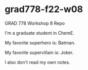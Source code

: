 # grad778-f22-w08
GRAD 778 Workshop 8 Repo

I'm a graduate student in ChemE.

My favorite superhero is: Batman.

My favorite supervillain is: Joker.

I also don't read my own notes.